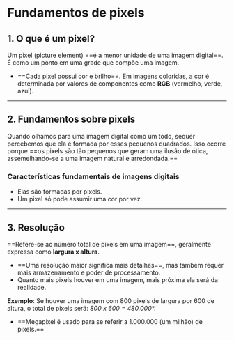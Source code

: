 # **Fundamentos de pixels**

## 1. O que é um pixel?

Um pixel (picture element) ==é a menor unidade de uma imagem digital==. É como um ponto em uma grade que compõe uma imagem.

- ==Cada pixel possui cor e brilho==. Em imagens coloridas, a cor é determinada por valores de componentes como **RGB** (vermelho, verde, azul).

---
## 2. Fundamentos sobre pixels

Quando olhamos para uma imagem digital como um todo, sequer percebemos que ela é formada por esses pequenos quadrados. Isso ocorre porque ==os pixels são tão pequenos que geram uma ilusão de ótica, assemelhando-se a uma imagem natural e arredondada.==

### Características fundamentais de imagens digitais

- Elas são formadas por pixels.
- Um pixel só pode assumir uma cor por vez.

---
## 3. Resolução

==Refere-se ao número total de pixels em uma imagem==, geralmente expressa como **largura x altura**.

- ==Uma resolução maior significa mais detalhes==, mas também requer mais armazenamento e poder de processamento.
- Quanto mais pixels houver em uma imagem, mais próxima ela será da realidade.

**Exemplo**: Se houver uma imagem com 800 pixels de largura por 600 de altura, o total de pixels será: *800 x 600 = 480.000**.

- ==Megapixel é usado para se referir a 1.000.000 (um milhão) de pixels.==